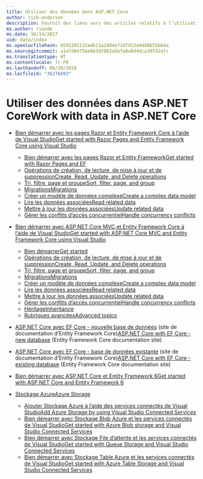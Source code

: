 ```yaml
---
title: Utiliser des données dans ASP.NET Core
author: rick-anderson
description: Fournit des liens vers des articles relatifs à l’utilisation des données. Les utilisateurs d’Entity Framework Core sont nombreux.
ms.author: riande
ms.date: 10/14/2017
uid: data/index
ms.openlocfilehash: 8591201133a4b11a29d4e71d7d13a9d48b55b84a
ms.sourcegitcommit: a1afd04758e663d7062a5bfa8a0d4dca38f42afc
ms.translationtype: HT
ms.contentlocale: fr-FR
ms.lasthandoff: 06/20/2018
ms.locfileid: "36276693"
---
```

# <a name="work-with-data-in-aspnet-core"></a><span data-ttu-id="d3c6f-104">Utiliser des données dans ASP.NET Core</span><span class="sxs-lookup"><span data-stu-id="d3c6f-104">Work with data in ASP.NET Core</span></span>

* [<span data-ttu-id="d3c6f-105">Bien démarrer avec les pages Razor et Entity Framework Core à l’aide de Visual Studio</span><span class="sxs-lookup"><span data-stu-id="d3c6f-105">Get started with Razor Pages and Entity Framework Core using Visual Studio</span></span>](xref:data/ef-rp/index)

   * [<span data-ttu-id="d3c6f-106">Bien démarrer avec les pages Razor et Entity Framework</span><span class="sxs-lookup"><span data-stu-id="d3c6f-106">Get started with Razor Pages and EF</span></span>](xref:data/ef-rp/intro)
   * [<span data-ttu-id="d3c6f-107">Opérations de création, de lecture, de mise à jour et de suppression</span><span class="sxs-lookup"><span data-stu-id="d3c6f-107">Create, Read, Update, and Delete operations</span></span>](xref:data/ef-rp/crud)
   * [<span data-ttu-id="d3c6f-108">Tri, filtre, page et groupe</span><span class="sxs-lookup"><span data-stu-id="d3c6f-108">Sort, filter, page, and group</span></span>](xref:data/ef-rp/sort-filter-page)
   * [<span data-ttu-id="d3c6f-109">Migrations</span><span class="sxs-lookup"><span data-stu-id="d3c6f-109">Migrations</span></span>](xref:data/ef-rp/migrations)
   * [<span data-ttu-id="d3c6f-110">Créer un modèle de données complexe</span><span class="sxs-lookup"><span data-stu-id="d3c6f-110">Create a complex data model</span></span>](xref:data/ef-rp/complex-data-model)
   * [<span data-ttu-id="d3c6f-111">Lire les données associées</span><span class="sxs-lookup"><span data-stu-id="d3c6f-111">Read related data</span></span>](xref:data/ef-rp/read-related-data)
   * [<span data-ttu-id="d3c6f-112">Mettre à jour les données associées</span><span class="sxs-lookup"><span data-stu-id="d3c6f-112">Update related data</span></span>](xref:data/ef-rp/update-related-data)
   * [<span data-ttu-id="d3c6f-113">Gérer les conflits d’accès concurrentiel</span><span class="sxs-lookup"><span data-stu-id="d3c6f-113">Handle concurrency conflicts</span></span>](xref:data/ef-rp/concurrency)

*   [<span data-ttu-id="d3c6f-114">Bien démarrer avec ASP.NET Core MVC et Entity Framework Core à l’aide de Visual Studio</span><span class="sxs-lookup"><span data-stu-id="d3c6f-114">Get started with ASP.NET Core MVC and Entity Framework Core using Visual Studio</span></span>](ef-mvc/index.md)
    *   [<span data-ttu-id="d3c6f-115">Bien démarrer</span><span class="sxs-lookup"><span data-stu-id="d3c6f-115">Get started</span></span>](ef-mvc/intro.md)
    *   [<span data-ttu-id="d3c6f-116">Opérations de création, de lecture, de mise à jour et de suppression</span><span class="sxs-lookup"><span data-stu-id="d3c6f-116">Create, Read, Update, and Delete operations</span></span>](xref:data/ef-mvc/crud)
    *   [<span data-ttu-id="d3c6f-117">Tri, filtre, page et groupe</span><span class="sxs-lookup"><span data-stu-id="d3c6f-117">Sort, filter, page, and group</span></span>](xref:data/ef-mvc/sort-filter-page)
    *   [<span data-ttu-id="d3c6f-118">Migrations</span><span class="sxs-lookup"><span data-stu-id="d3c6f-118">Migrations</span></span>](xref:data/ef-mvc/migrations)
    *   [<span data-ttu-id="d3c6f-119">Créer un modèle de données complexe</span><span class="sxs-lookup"><span data-stu-id="d3c6f-119">Create a complex data model</span></span>](ef-mvc/complex-data-model.md)
    *   [<span data-ttu-id="d3c6f-120">Lire les données associées</span><span class="sxs-lookup"><span data-stu-id="d3c6f-120">Read related data</span></span>](ef-mvc/read-related-data.md)
    *   [<span data-ttu-id="d3c6f-121">Mettre à jour les données associées</span><span class="sxs-lookup"><span data-stu-id="d3c6f-121">Update related data</span></span>](ef-mvc/update-related-data.md)
    *   [<span data-ttu-id="d3c6f-122">Gérer les conflits d’accès concurrentiel</span><span class="sxs-lookup"><span data-stu-id="d3c6f-122">Handle concurrency conflicts</span></span>](ef-mvc/concurrency.md)
    *   [<span data-ttu-id="d3c6f-123">Héritage</span><span class="sxs-lookup"><span data-stu-id="d3c6f-123">Inheritance</span></span>](ef-mvc/inheritance.md)
    *   [<span data-ttu-id="d3c6f-124">Rubriques avancées</span><span class="sxs-lookup"><span data-stu-id="d3c6f-124">Advanced topics</span></span>](ef-mvc/advanced.md)
* <span data-ttu-id="d3c6f-125">[ASP.NET Core avec EF Core - nouvelle base de données](https://docs.microsoft.com/ef/core/get-started/aspnetcore/new-db) (site de documentation d’Entity Framework Core)</span><span class="sxs-lookup"><span data-stu-id="d3c6f-125">[ASP.NET Core with EF Core - new database](https://docs.microsoft.com/ef/core/get-started/aspnetcore/new-db) (Entity Framework Core documentation site)</span></span>
* <span data-ttu-id="d3c6f-126">[ASP.NET Core avec EF Core - base de données existante](https://docs.microsoft.com/ef/core/get-started/aspnetcore/existing-db) (site de documentation d’Entity Framework Core)</span><span class="sxs-lookup"><span data-stu-id="d3c6f-126">[ASP.NET Core with EF Core - existing database](https://docs.microsoft.com/ef/core/get-started/aspnetcore/existing-db) (Entity Framework Core documentation site)</span></span>
*   [<span data-ttu-id="d3c6f-127">Bien démarrer avec ASP.NET Core et Entity Framework 6</span><span class="sxs-lookup"><span data-stu-id="d3c6f-127">Get started with ASP.NET Core and Entity Framework 6</span></span>](entity-framework-6.md)
*   [<span data-ttu-id="d3c6f-128">Stockage Azure</span><span class="sxs-lookup"><span data-stu-id="d3c6f-128">Azure Storage</span></span>](azure-storage/index.md)
    *   [<span data-ttu-id="d3c6f-129">Ajouter Stockage Azure à l’aide des services connectés de Visual Studio</span><span class="sxs-lookup"><span data-stu-id="d3c6f-129">Add Azure Storage by using Visual Studio Connected Services</span></span>](https://azure.microsoft.com/documentation/articles/vs-azure-tools-connected-services-storage/)
    *   [<span data-ttu-id="d3c6f-130">Bien démarrer avec Stockage Blob Azure et les services connectés de Visual Studio</span><span class="sxs-lookup"><span data-stu-id="d3c6f-130">Get started with Azure Blob storage and Visual Studio Connected Services</span></span>](https://azure.microsoft.com/documentation/articles/vs-storage-aspnet5-getting-started-blobs/)
    *   [<span data-ttu-id="d3c6f-131">Bien démarrer avec Stockage File d’attente et les services connectés de Visual Studio</span><span class="sxs-lookup"><span data-stu-id="d3c6f-131">Get started with Queue Storage and Visual Studio Connected Services</span></span>](https://azure.microsoft.com/documentation/articles/vs-storage-aspnet5-getting-started-queues/)
    *   [<span data-ttu-id="d3c6f-132">Bien démarrer avec Stockage Table Azure et les services connectés de Visual Studio</span><span class="sxs-lookup"><span data-stu-id="d3c6f-132">Get started with Azure Table Storage and Visual Studio Connected Services</span></span>](https://azure.microsoft.com/documentation/articles/vs-storage-aspnet5-getting-started-tables/)

